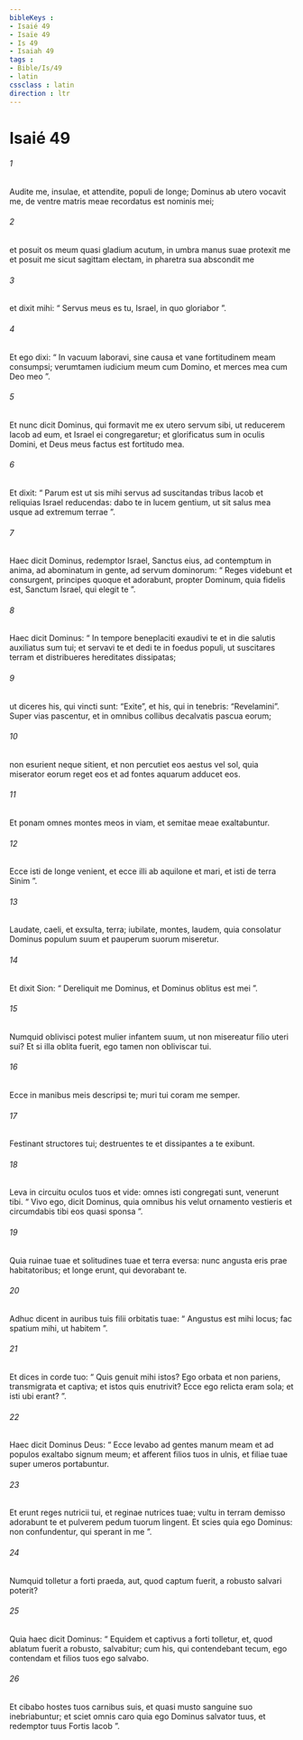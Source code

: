 ```yaml
---
bibleKeys : 
- Isaié 49
- Isaïe 49
- Is 49
- Isaiah 49
tags : 
- Bible/Is/49
- latin
cssclass : latin
direction : ltr
---
```


# Isaié 49

###### 1
Audite me, insulae, et attendite, populi de longe; Dominus ab utero vocavit me, de ventre matris meae recordatus est nominis mei;
###### 2
et posuit os meum quasi gladium acutum, in umbra manus suae protexit me et posuit me sicut sagittam electam, in pharetra sua abscondit me
###### 3
et dixit mihi: “ Servus meus es tu, Israel, in quo gloriabor ”.
###### 4
Et ego dixi: “ In vacuum laboravi, sine causa et vane fortitudinem meam consumpsi; verumtamen iudicium meum cum Domino, et merces mea cum Deo meo ”.
###### 5
Et nunc dicit Dominus, qui formavit me ex utero servum sibi, ut reducerem Iacob ad eum, et Israel ei congregaretur; et glorificatus sum in oculis Domini, et Deus meus factus est fortitudo mea.
###### 6
Et dixit: “ Parum est ut sis mihi servus ad suscitandas tribus Iacob et reliquias Israel reducendas: dabo te in lucem gentium, ut sit salus mea usque ad extremum terrae ”.
###### 7
Haec dicit Dominus, redemptor Israel, Sanctus eius, ad contemptum in anima, ad abominatum in gente, ad servum dominorum: “ Reges videbunt et consurgent, principes quoque et adorabunt, propter Dominum, quia fidelis est, Sanctum Israel, qui elegit te ”.
###### 8
Haec dicit Dominus: “ In tempore beneplaciti exaudivi te et in die salutis auxiliatus sum tui; et servavi te et dedi te in foedus populi, ut suscitares terram et distribueres hereditates dissipatas;
###### 9
ut diceres his, qui vincti sunt: “Exite”, et his, qui in tenebris: “Revelamini”. Super vias pascentur, et in omnibus collibus decalvatis pascua eorum;
###### 10
non esurient neque sitient, et non percutiet eos aestus vel sol, quia miserator eorum reget eos et ad fontes aquarum adducet eos.
###### 11
Et ponam omnes montes meos in viam, et semitae meae exaltabuntur.
###### 12
Ecce isti de longe venient, et ecce illi ab aquilone et mari, et isti de terra Sinim ”.
###### 13
Laudate, caeli, et exsulta, terra; iubilate, montes, laudem, quia consolatur Dominus populum suum et pauperum suorum miseretur.
###### 14
Et dixit Sion: “ Dereliquit me Dominus, et Dominus oblitus est mei ”.
###### 15
Numquid oblivisci potest mulier infantem suum, ut non misereatur filio uteri sui? Et si illa oblita fuerit, ego tamen non obliviscar tui.
###### 16
Ecce in manibus meis descripsi te; muri tui coram me semper.
###### 17
Festinant structores tui; destruentes te et dissipantes a te exibunt.
###### 18
Leva in circuitu oculos tuos et vide: omnes isti congregati sunt, venerunt tibi. “ Vivo ego, dicit Dominus, quia omnibus his velut ornamento vestieris et circumdabis tibi eos quasi sponsa ”.
###### 19
Quia ruinae tuae et solitudines tuae et terra eversa: nunc angusta eris prae habitatoribus; et longe erunt, qui devorabant te.
###### 20
Adhuc dicent in auribus tuis filii orbitatis tuae: “ Angustus est mihi locus; fac spatium mihi, ut habitem ”.
###### 21
Et dices in corde tuo: “ Quis genuit mihi istos? Ego orbata et non pariens, transmigrata et captiva; et istos quis enutrivit? Ecce ego relicta eram sola; et isti ubi erant? ”.
###### 22
Haec dicit Dominus Deus: “ Ecce levabo ad gentes manum meam et ad populos exaltabo signum meum; et afferent filios tuos in ulnis, et filiae tuae super umeros portabuntur.
###### 23
Et erunt reges nutricii tui, et reginae nutrices tuae; vultu in terram demisso adorabunt te et pulverem pedum tuorum lingent. Et scies quia ego Dominus: non confundentur, qui sperant in me ”.
###### 24
Numquid tolletur a forti praeda, aut, quod captum fuerit, a robusto salvari poterit?
###### 25
Quia haec dicit Dominus: “ Equidem et captivus a forti tolletur, et, quod ablatum fuerit a robusto, salvabitur; cum his, qui contendebant tecum, ego contendam et filios tuos ego salvabo.
###### 26
Et cibabo hostes tuos carnibus suis, et quasi musto sanguine suo inebriabuntur; et sciet omnis caro quia ego Dominus salvator tuus, et redemptor tuus Fortis Iacob ”.
